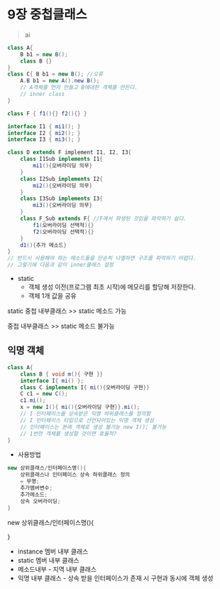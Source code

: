 # 9장 중첩클래스

> ai



```java
class A{
    B b1 = new B();
    class B {}
}
class C{ B b1 = new B(); //오류
	A.B b1 = new A().new B();       
    // A객체를 먼저 만들고 B에대한 객체를 만든다.
    // inner class
}

class F { f1(){} f2(){} }

interface I1 { mi1(); }
interface I2 { mi2(); }
interface I3 { mi3(); }

class D extends F implement I1, I2, I3{
    class I1Sub implements I1{
        mi1(){오버라이딩 의무}
    }
    class I2Sub implements I2{
    	mi2(){오버라이딩 의무}
    }
    class I3Sub implements I3{
    	mi3(){오버라이딩 의무}
    }
    class F_Sub extends F{ //F에서 파생된 것임을 파악하기 쉽다.
      	f1(오버라이딩 선택적){}
    	f2(오버라이딩 선택적){}
    }
    d1(){추가 메소드}
}
// 반드시 사용해야 하는 메소드들을 단순히 나열하면 구조를 파악하기 어렵다.
// 그렇기에 다음과 같이 inner클래스 설정
```

* static
  * 객체 생성 이전(프로그램 최초 시작)에 메모리를 할당해 저장한다.
  * 객체 1개 값을 공유



static 중첩 내부클래스 >> static 메소드 가능

중첩 내부클래스 >> static 메소드 불가능



## 익명 객체

```java
class A{
    class B { void m(){ 구현 }}
    interface I{ mi() };   
    class C implements I{ mi(){오버라이딩 구현}}
    C c1 = new C();
    c1.mi();
    x = new I(){ mi(){오버라이딩 구현}}.mi(); 
    // I 인터페이스를 상속받은 익명 하위클래스를 정의함
    // I 인터페이스 타입으로 선언되어있는 익명 객체 생성
    // 인터페이스는 본래 객체로 생성 불가능 new I(); 불가능
	// 1번만 객체를 생성할 것이면 효율적? 
}

```

* 사용방법

```java
new 상위클래스/인터페이스명(){
    상위클래스나 인터페이스 상속 하위클래스 정의
    = 무명;
	추가멤버변수;
    추가메소드;
    상속 오버라이딩;
}
```



new 상위클래스/인터페이스명(){

}

* instance 멤버 내부 클래스
* static 멤버 내부 클래스
* 메소드내부 - 지역 내부 클래스
* 익명 내부 클래스 - 상속 받을 인터페이스가 존재 시 구현과 동시에 객체 생성
